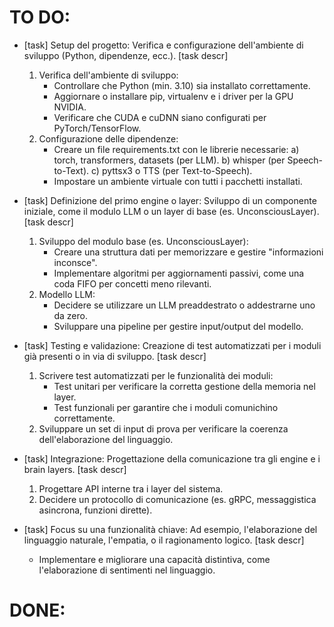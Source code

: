 #  TO DO:

 - [task] Setup del progetto: Verifica e configurazione dell'ambiente di sviluppo (Python, dipendenze, ecc.). 
   [task descr] 
    1. Verifica dell'ambiente di sviluppo:
        - Controllare che Python (min. 3.10) sia installato correttamente.
        - Aggiornare o installare pip, virtualenv e i driver per la GPU NVIDIA.
        - Verificare che CUDA e cuDNN siano configurati per PyTorch/TensorFlow.
    2. Configurazione delle dipendenze:
        - Creare un file requirements.txt con le librerie necessarie:
            a) torch, transformers, datasets (per LLM).
            b) whisper (per Speech-to-Text).
            c) pyttsx3 o TTS (per Text-to-Speech).
        - Impostare un ambiente virtuale con tutti i pacchetti installati.

 - [task] Definizione del primo engine o layer: Sviluppo di un componente iniziale, come il modulo LLM o un layer di base (es. UnconsciousLayer).
   [task descr]
    1. Sviluppo del modulo base (es. UnconsciousLayer):
        - Creare una struttura dati per memorizzare e gestire "informazioni inconsce".
        - Implementare algoritmi per aggiornamenti passivi, come una coda FIFO per concetti meno rilevanti.
    2. Modello LLM:
        - Decidere se utilizzare un LLM preaddestrato o addestrarne uno da zero.
        - Sviluppare una pipeline per gestire input/output del modello.

 - [task] Testing e validazione: Creazione di test automatizzati per i moduli già presenti o in via di sviluppo.
   [task descr]
    1. Scrivere test automatizzati per le funzionalità dei moduli:
        - Test unitari per verificare la corretta gestione della memoria nel layer.
        - Test funzionali per garantire che i moduli comunichino correttamente.
    2. Sviluppare un set di input di prova per verificare la coerenza dell'elaborazione del linguaggio.
 
 - [task] Integrazione: Progettazione della comunicazione tra gli engine e i brain layers.
   [task descr]
    1. Progettare API interne tra i layer del sistema.
    2. Decidere un protocollo di comunicazione (es. gRPC, messaggistica asincrona, funzioni dirette).
 
 - [task] Focus su una funzionalità chiave: Ad esempio, l'elaborazione del linguaggio naturale, l'empatia, o il ragionamento logico.
   [task descr]
    -   Implementare e migliorare una capacità distintiva, come l'elaborazione di sentimenti nel linguaggio.


 # DONE:
